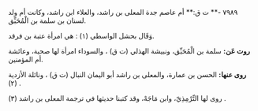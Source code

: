 ٧٩٨٩ -** ت ق:** أم عاصم جدة المعلى بن راشد، والعلاء ابن راشد، وكانت أم ولد لسنان بن سلمة بن الْمُحَبِّق.

وَقَال بحشل الواسطي (١) : هي امرأة عتبة بن فرقد.

**روت عَن:** سلمة بن الْمُحَبِّق، ونبيشة الهذلي (ت ق) ، والسوداء امرأة لها صحبة، وعائشة أم المؤمنين.

**روى عنها:** الحسن بن عمارة، والمعلى بن راشد أبو اليمان النبال (ت ق) ، ونائلة الأزدية (٢) .

روى لها التِّرْمِذِيّ، وابن مَاجَهْ، وقد كتبنا حديثها في ترجمة المعلى بن راشد (٣) .